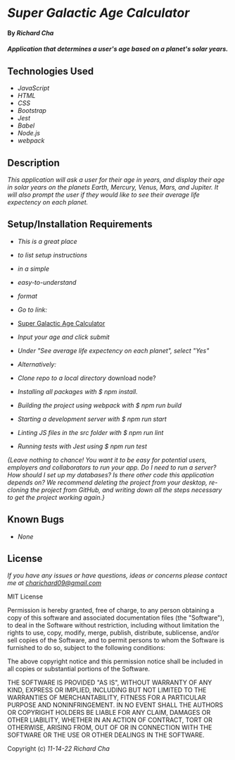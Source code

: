 # _Super Galactic Age Calculator_

#### By _**Richard Cha**_

#### _Application that determines a user's age based on a planet's solar years._

## Technologies Used

* _JavaScript_
* _HTML_
* _CSS_
* _Bootstrap_
* _Jest_
* _Babel_
* _Node.js_ 
* _webpack_

## Description

_This application will ask a user for their age in years, and display their age in solar years on the planets Earth, Mercury, 
Venus, Mars, and Jupiter. It will also prompt the user if they would like to see their average life expectency on each planet._

## Setup/Installation Requirements

* _This is a great place_
* _to list setup instructions_
* _in a simple_
* _easy-to-understand_
* _format_

* _Go to link:_
* [Super Galactic Age Calculator](https://charichard09.github.io/super-galactic-age-calculator)
* _Input your age and click submit_
* _Under "See average life expectency on each planet", select "Yes"_

* _Alternatively:_
* _Clone repo to a local directory_
download node?
* _Installing all packages with $ npm install._
* _Building the project using webpack with $ npm run build_
* _Starting a development server with $ npm run start_
* _Linting JS files in the src folder with $ npm run lint_
* _Running tests with Jest using $ npm run test_

_{Leave nothing to chance! You want it to be easy for potential users, employers and collaborators to run your app. Do I need to run a server? How should I set up my databases? Is there other code this application depends on? We recommend deleting the project from your desktop, re-cloning the project from GitHub, and writing down all the steps necessary to get the project working again.}_

## Known Bugs

* _None_


## License

_If you have any issues or have questions, ideas or concerns please contact me at [charichard09@gmail.com](mailto:charichard09@gmail.com)_

MIT License

Permission is hereby granted, free of charge, to any person obtaining a copy
of this software and associated documentation files (the "Software"), to deal
in the Software without restriction, including without limitation the rights
to use, copy, modify, merge, publish, distribute, sublicense, and/or sell
copies of the Software, and to permit persons to whom the Software is
furnished to do so, subject to the following conditions:

The above copyright notice and this permission notice shall be included in all
copies or substantial portions of the Software.

THE SOFTWARE IS PROVIDED "AS IS", WITHOUT WARRANTY OF ANY KIND, EXPRESS OR
IMPLIED, INCLUDING BUT NOT LIMITED TO THE WARRANTIES OF MERCHANTABILITY,
FITNESS FOR A PARTICULAR PURPOSE AND NONINFRINGEMENT. IN NO EVENT SHALL THE
AUTHORS OR COPYRIGHT HOLDERS BE LIABLE FOR ANY CLAIM, DAMAGES OR OTHER
LIABILITY, WHETHER IN AN ACTION OF CONTRACT, TORT OR OTHERWISE, ARISING FROM,
OUT OF OR IN CONNECTION WITH THE SOFTWARE OR THE USE OR OTHER DEALINGS IN THE
SOFTWARE.

Copyright (c) _11-14-22_ _Richard Cha_